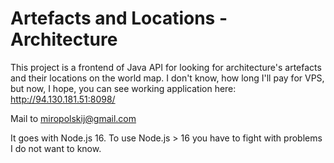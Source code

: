 # Artefacts and Locations - Architecture

This project is a frontend of Java API for looking for architecture's artefacts and their locations on the world map.
I don't know, how long I'll pay for VPS, but now, I hope, you can see working application here: http://94.130.181.51:8098/

Mail to miropolskij@gmail.com

It goes with Node.js 16. To use Node.js > 16 you have to fight with problems I do not want to know.